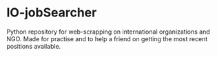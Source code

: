 # IO-jobSearcher
Python repository for web-scrapping on international organizations and NGO. 
Made for practise and to help a friend on getting the most recent positions available.